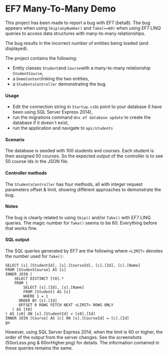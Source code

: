 # EF7 Many-To-Many Demo

This project has been made to report a bug with EF7 (beta8). The bug appears when using `Skip(anyNumber)` and `Take(>=60)` when using EF7 LINQ queries to access data structures with many-to-many relationships.

The bug results in the incorrect number of entities being loaded (and displayed).

The project contains the following:
  - Entity classes `Student`and `Course`with a many-to-many relationship `StudentCourse`,
  - a `DemoContext`linking the two entities,
  - a `StudentsController` demonstrating the bug.

#### Usage
 - Edit the connection string in `Startup.cs`to point to your database (I have been using SQL Server Express 2014),
 - run the migrations command `dnx ef database update` to create the database if it doesn`t exist,
 - run the application and navigate to `api/students`

#### Scenario
The database is seeded with 100 students and courses. Each student is then assigned 50 courses. So the expected output of the controller is to see 50 course Ids in the JSON file.


#### Controller methods
The `StudentsController` has four methods, all with integer request parameters offset & limit, showing different approaches to demonstrate the bug.

#### Notes
The bug is clearly related to using `Skip()` and/or `Take()` with EF7 LINQ queries. The magic number for `Take()` seems to be 60. Everything before that works fine.

#### SQL output
The SQL queries generated by EF7 are the following where `<LIMIT>` denotes the number used for `Take()`:

    SELECT [s].[StudentId], [s].[CourseId], [c].[Id], [c].[Name]
    FROM [StudentCourse] AS [s]
    INNER JOIN (
        SELECT DISTINCT [t0].*
        FROM (
            SELECT [s].[Id], [s].[Name]
            FROM [Student] AS [s]
            WHERE 1 = 1
          ORDER BY [s].[Id]
          OFFSET 0 ROWS FETCH NEXT <LIMIT> ROWS ONLY
       ) AS [t0]
    ) AS [s0] ON [s].[StudentId] = [s0].[Id]
    INNER JOIN [Course] AS [c] ON [s].[CourseId] = [c].[Id]
    go

However, using SQL Server Express 2014, when the limit is 60 or higher, the order of the output from the server changes. See the screenshots (50orLess.png & 60orHigher.png) for details.
The information contained in these queries remains the same.